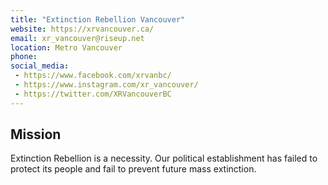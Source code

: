 ```yaml
---
title: "Extinction Rebellion Vancouver"
website: https://xrvancouver.ca/
email: xr_vancouver@riseup.net
location: Metro Vancouver
phone: 
social_media: 
 - https://www.facebook.com/xrvanbc/
 - https://www.instagram.com/xr_vancouver/
 - https://twitter.com/XRVancouverBC
---
```


## Mission

Extinction Rebellion is a necessity. Our political establishment has failed to protect its people and fail to prevent future mass extinction.

